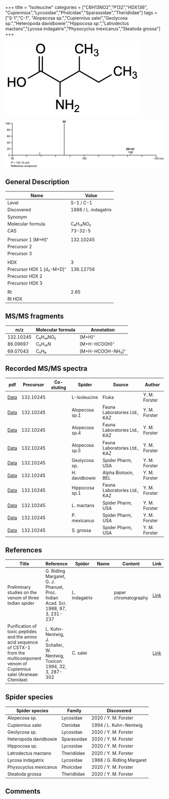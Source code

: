 +++
title = "Isoleucine"
categories = ["C6H13NO2","P132","HDX136",
"Cupiennius","Lycosidae","Pholcidae","Sparassidae","Theridiidae"]
tags = ["S-1","C-1",
"Alopecosa sp.","Cupiennius salei","Geolycosa sp.","Heteropoda davidbowie","Hippocosa sp.","Latrodectus mactans","Lycosa indagatrix","Physocyclus mexicanus","Steatoda grossa"]
+++

![](/img/Isoleucine.png)

![](/img_MSMS/132_Isoleucine.png)

## General Description

| Name                      | Value                |
|---------------------------|----------------------|
| Level                     | S-1 / C-1                    |
| Discovered                | 1988 / L. indagatrix |
| Synonym                   |                      |
| Molecular formula         | C₆H₁₃NO₂             |
| CAS                       | 73-32-5              |
|                           |                      |
| Precursor 1 [M+H]⁺        | 132.10245            |
| Precursor 2               |                      |
| Precursor 3               |                      |
|                           |                      |
| HDX                       | 3                    |
| Precursor HDX 1 [d₃-M+D]⁺ | 136.12756            |
| Precursor HDX 2           |                      |
| Precursor HDX 3           |                      |
|                           |                      |
| Rt                        | 2.65                 |
| Rt HDX                    |                      |

## MS/MS fragments

| m/z       | Molecular formula | Annotation       |
|-----------|-------------------|------------------|
| 132.10245 | C₆H₁₄NO₂          | [M+H]⁺           |
| 86.09697  | C₅H₁₂N            | [M+H-HCOOH]⁺     |
| 69.07043  | C₅H₉              | [M+H-HCOOH-NH₃]⁺ |

## Recorded MS/MS spectra

| pdf                                 | Precursor | Co-eluting | Spider       | Source | Author        |
|-------------------------------------|-----------|------------|--------------|--------|---------------|
| [Data](/pdf/132_Isoeucine_2-65.pdf) | 132.10245 |           | L-Isoleucine | Fluka  | Y. M. Forster |
| [Data](/pdf/Alopecosa-sp1/132_Isoeucine_Al-sp1.pdf) | 132.10245 |           | Alopecosa sp.1 | Fauna Laboratories Ltd., KAZ | Y. M. Forster |
| [Data](/pdf/Alopecosa-sp4/132_Isoeucine_Al-sp4.pdf) | 132.10245 |           | Alopecosa sp.4 | Fauna Laboratories Ltd., KAZ | Y. M. Forster |
| [Data](/pdf/Alopecosa-sp5/132_Isoeucine_Al-sp5.pdf) | 132.10245 |           | Alopecosa sp.5 | Fauna Laboratories Ltd., KAZ | Y. M. Forster |
| [Data](/pdf/Geolycosa-sp/132_Isoeucine_Ge-sp.pdf) | 132.10245 |           | Geolycosa sp. | Spider Pharm, USA| Y. M. Forster |
| [Data](/pdf/H-davidbowie/132_Isoeucine_Hd.pdf) | 132.10245 |           | H. davidbowie | Alpha Biotoxin, BEL | Y. M. Forster |
| [Data](/pdf/Hippocosa-sp1/132_Isoeucine_Hi-sp1.pdf) | 132.10245 |           | Hippocosa sp.1 | Fauna Laboratories Ltd., KAZ | Y. M. Forster |
| [Data](/pdf/L-mactans/132_Isoeucine_Lm.pdf) | 132.10245 |           | L. mactans | Spider Pharm, USA | Y. M. Forster |
| [Data](/pdf/P-mexicanus/132_Isoeucine_Pm.pdf) | 132.10245 |           | P. mexicanus | Spider Pharm, USA | Y. M. Forster |
| [Data](/pdf/S-grossa/132_Isoeucine_Sg.pdf) | 132.10245 |           | S. grossa | Spider Pharm, USA | Y. M. Forster |

## References

| Title                                                                                                                                      | Reference                                                                        | Spider        | Name | Content              | Link                                                         |
|--------------------------------------------------------------------------------------------------------------------------------------------|----------------------------------------------------------------------------------|---------------|------|----------------------|--------------------------------------------------------------|
| Preliminary studies on the venom of three Indian spider                                                                                    | G. Ridling Margaret, G. J. Phanuel, Proc. Indian Acad. Sci. 1988, 97, 3, 231-237 | L. indagatrix |      | paper chromatography | [Link](https://www.ias.ac.in/article/fulltext/anml/097/03/0231-0237) |
| Purification of toxic peptides and the amino acid sequence of CSTX-1 from the multicomponent venom of Cupiennius salei (Araneae: Ctenidae) | L. Kuhn-Nentwig, J. Schaller, W. Nentwig, Toxicon 1994, 32, 3, 287-302           | C. salei      |      |                      | [Link](https://doi.org/10.1016/0041-0101(94)90082-5)                 |

## Spider species

| Spider species    | Family    | Discovered                 |
|-------------------|-----------|----------------------------|
| Alopecosa sp. | Lycosidae | 2020 / Y. M. Forster |
| Cupiennius salei  | Ctenidae  | 1994 / L. Kuhn-Nentwig     |
| Geolycosa sp. | Lycosidae | 2020 / Y. M. Forster |
| Heteropoda davidbowie | Sparassidae | 2020 / Y. M. Forster |
| Hippocosa sp. | Lycosidae | 2020 / Y. M. Forster |
| Latrodectus mactans | Theridiidae | 2020 / Y. M. Forster |
| Lycosa indagatrix | Lycosidae | 1988 / G. Ridling Margaret |
| Physocyclus mexicanus | Pholcidae | 2020 / Y. M. Forster |
| Steatoda grossa | Theridiidae | 2020 / Y. M. Forster |

## Comments